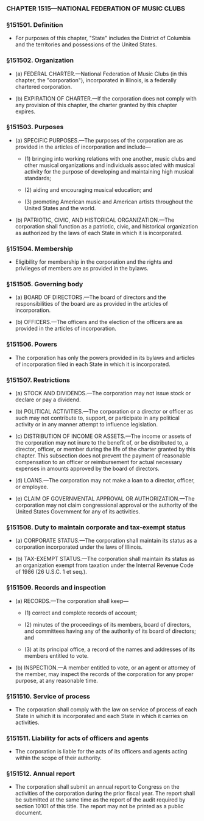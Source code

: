 ### **CHAPTER 1515—NATIONAL FEDERATION OF MUSIC CLUBS**

### §151501. Definition
* For purposes of this chapter, "State" includes the District of Columbia and the territories and possessions of the United States.

### §151502. Organization
* (a) FEDERAL CHARTER.—National Federation of Music Clubs (in this chapter, the "corporation"), incorporated in Illinois, is a federally chartered corporation.

* (b) EXPIRATION OF CHARTER.—If the corporation does not comply with any provision of this chapter, the charter granted by this chapter expires.

### §151503. Purposes
* (a) SPECIFIC PURPOSES.—The purposes of the corporation are as provided in the articles of incorporation and include—

  * (1) bringing into working relations with one another, music clubs and other musical organizations and individuals associated with musical activity for the purpose of developing and maintaining high musical standards;

  * (2) aiding and encouraging musical education; and

  * (3) promoting American music and American artists throughout the United States and the world.


* (b) PATRIOTIC, CIVIC, AND HISTORICAL ORGANIZATION.—The corporation shall function as a patriotic, civic, and historical organization as authorized by the laws of each State in which it is incorporated.

### §151504. Membership
* Eligibility for membership in the corporation and the rights and privileges of members are as provided in the bylaws.

### §151505. Governing body
* (a) BOARD OF DIRECTORS.—The board of directors and the responsibilities of the board are as provided in the articles of incorporation.

* (b) OFFICERS.—The officers and the election of the officers are as provided in the articles of incorporation.

### §151506. Powers
* The corporation has only the powers provided in its bylaws and articles of incorporation filed in each State in which it is incorporated.

### §151507. Restrictions
* (a) STOCK AND DIVIDENDS.—The corporation may not issue stock or declare or pay a dividend.

* (b) POLITICAL ACTIVITIES.—The corporation or a director or officer as such may not contribute to, support, or participate in any political activity or in any manner attempt to influence legislation.

* (c) DISTRIBUTION OF INCOME OR ASSETS.—The income or assets of the corporation may not inure to the benefit of, or be distributed to, a director, officer, or member during the life of the charter granted by this chapter. This subsection does not prevent the payment of reasonable compensation to an officer or reimbursement for actual necessary expenses in amounts approved by the board of directors.

* (d) LOANS.—The corporation may not make a loan to a director, officer, or employee.

* (e) CLAIM OF GOVERNMENTAL APPROVAL OR AUTHORIZATION.—The corporation may not claim congressional approval or the authority of the United States Government for any of its activities.

### §151508. Duty to maintain corporate and tax-exempt status
* (a) CORPORATE STATUS.—The corporation shall maintain its status as a corporation incorporated under the laws of Illinois.

* (b) TAX-EXEMPT STATUS.—The corporation shall maintain its status as an organization exempt from taxation under the Internal Revenue Code of 1986 (26 U.S.C. 1 et seq.).

### §151509. Records and inspection
* (a) RECORDS.—The corporation shall keep—

  * (1) correct and complete records of account;

  * (2) minutes of the proceedings of its members, board of directors, and committees having any of the authority of its board of directors; and

  * (3) at its principal office, a record of the names and addresses of its members entitled to vote.


* (b) INSPECTION.—A member entitled to vote, or an agent or attorney of the member, may inspect the records of the corporation for any proper purpose, at any reasonable time.

### §151510. Service of process
* The corporation shall comply with the law on service of process of each State in which it is incorporated and each State in which it carries on activities.

### §151511. Liability for acts of officers and agents
* The corporation is liable for the acts of its officers and agents acting within the scope of their authority.

### §151512. Annual report
* The corporation shall submit an annual report to Congress on the activities of the corporation during the prior fiscal year. The report shall be submitted at the same time as the report of the audit required by section 10101 of this title. The report may not be printed as a public document.